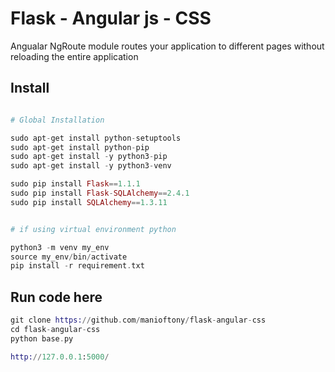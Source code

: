 Flask - Angular js - CSS 
=================================================


Angualar NgRoute module routes your application to different pages without reloading the entire application

## Install

```elixir

# Global Installation

sudo apt-get install python-setuptools
sudo apt-get install python-pip
sudo apt-get install -y python3-pip
sudo apt-get install -y python3-venv

sudo pip install Flask==1.1.1
sudo pip install Flask-SQLAlchemy==2.4.1
sudo pip install SQLAlchemy==1.3.11

```

```elixir

# if using virtual environment python

python3 -m venv my_env
source my_env/bin/activate
pip install -r requirement.txt
```

## Run code here
```elixir
git clone https://github.com/manioftony/flask-angular-css
cd flask-angular-css
python base.py

http://127.0.0.1:5000/
```